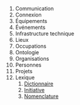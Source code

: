 1. Communication
2. Connexion
3. Équipements
4. Événements
5. Infrastructure technique
6. Lieux
7. Occupations
8. Ontologie
9. Organisations
10. Personnes
11. Projets
12. Lexique
	1. [Dictionnaire](/Dictionnaire.md)
	2. [Initiative](/Initiative.md)
	3. [Nomenclature](/Nomenclature.md)